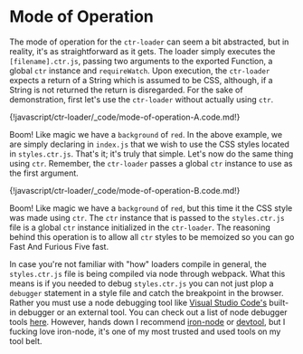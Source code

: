 # Mode of Operation

The mode of operation for the `ctr-loader` can seem a bit abstracted, but in reality, it's as straightforward as it gets. The loader simply executes the `[filename].ctr.js`, passing two arguments to the exported Function, a global `ctr` instance and `requireWatch`. Upon execution, the `ctr-loader` expects a return of a String which is assumed to be CSS, although, if a String is not returned the return is disregarded. For the sake of demonstration, first let's use the `ctr-loader` without actually using `ctr`.

{!javascript/ctr-loader/_code/mode-of-operation-A.code.md!}

Boom! Like magic we have a `background` of `red`. In the above example, we are simply declaring in `index.js` that we wish to use the CSS styles located in `styles.ctr.js`. That's it; it's truly that simple. Let's now do the same thing using `ctr`. Remember, the `ctr-loader` passes a global `ctr` instance to use as the first argument.

{!javascript/ctr-loader/_code/mode-of-operation-B.code.md!}

Boom! Like magic we have a `background` of `red`, but this time it the CSS style was made using `ctr`. The `ctr` instance that is passed to the `styles.ctr.js` file is a global `ctr` instance initialized in the `ctr-loader`. The reasoning behind this operation is to allow all `ctr` styles to be memoized so you can go Fast And Furious Five fast.

In case you're not familiar with "how" loaders compile in general, the `styles.ctr.js` file is being compiled via node through webpack. What this means is if you needed to debug `styles.ctr.js` you can not just plop a `debugger` statement in a style file and catch the breakpoint in the browser. Rather you must use a node debugging tool like [Visual Studio Code's](https://code.visualstudio.com/) built-in debugger or an external tool. You can check out a list of node debugger tools [here](https://github.com/sindresorhus/awesome-nodejs#debugging--profiling). However, hands down I recommend [iron-node](https://github.com/s-a/iron-node) or [devtool](https://github.com/Jam3/devtool), but I fucking love iron-node, it's one of my most trusted and used tools on my tool belt.

<div class="cf"></div>
<div class="end"></div>

